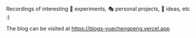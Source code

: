 Recordings of interesting 🧪 experiments, 🎭 personal projects, 🥂 ideas, etc :)  

The blog can be visited at https://blogs-yuechengpeng.vercel.app
